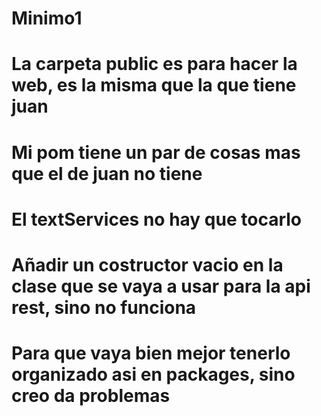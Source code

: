 # Minimo1
# La carpeta public es para hacer la web, es la misma que la que tiene juan
# Mi pom tiene un par de cosas mas que el de juan no tiene
# El textServices no hay que tocarlo
# Añadir un costructor vacio en la clase que se vaya a usar para la api rest, sino no funciona
# Para que vaya bien mejor tenerlo organizado asi en packages, sino creo da problemas
# 
